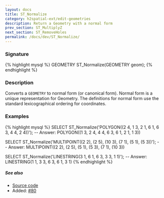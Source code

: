 ```yaml
---
layout: docs
title: ST_Normalize
category: h2spatial-ext/edit-geometries
description: Return a Geometry with a normal form
prev_section: ST_MultiplyZ
next_section: ST_RemoveHoles
permalink: /docs/dev/ST_Normalize/
---
```


### Signature

{% highlight mysql %}
GEOMETRY ST_Normalize(GEOMETRY geom);
{% endhighlight %}

### Description
Converts a `GEOMETRY` to normal form (or canonical form). Normal form is a unique representation for Geometry.
The definitions for normal form use the standard lexicographical ordering for coordinates.

### Examples

{% highlight mysql %}
SELECT ST_Normalize('POLYGON((2 4, 1 3, 2 1, 6 1, 6 3, 4 4, 2 4))');
-- Answer: POLYGON((1 3, 2 4, 4 4, 6 3, 6 1, 2 1, 1 3))

SELECT ST_Normalize('MULTIPOINT((2 2), (2 5), (10 3), (7 1),
                                (5 1), (5 3))');
-- Answer: MULTIPOINT((2 2), (2 5), (5 1), (5 3), (7 1), (10 3))

SELECT ST_Normalize('LINESTRING(3 1, 6 1, 6 3, 3 3, 1 1)');
-- Answer: LINESTRING(1 1, 3 3, 6 3, 6 1, 3 1)
{% endhighlight %}

##### See also

* <a href="https://github.com/irstv/H2GIS/blob/master/h2spatial-ext/src/main/java/org/h2gis/h2spatialext/function/spatial/edit/ST_Normalize.java" target="_blank">Source code</a>
* Added: <a href="https://github.com/irstv/H2GIS/pull/80" target="_blank">#80</a>
